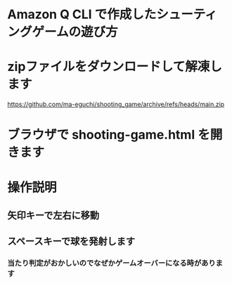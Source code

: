 # Amazon Q CLI で作成したシューティングゲームの遊び方

# zipファイルをダウンロードして解凍します
https://github.com/ma-eguchi/shooting_game/archive/refs/heads/main.zip

# ブラウザで shooting-game.html を開きます

# 操作説明
## 矢印キーで左右に移動
## スペースキーで球を発射します


### 当たり判定がおかしいのでなぜかゲームオーバーになる時があります

